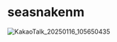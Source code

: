# seasnakenm
![KakaoTalk_20250116_105650435](https://github.com/user-attachments/assets/f7e54bcc-a00c-4fe0-a094-7b8d4eafe084)
